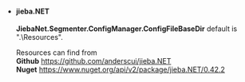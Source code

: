 ﻿- #### jieba.NET
    **JiebaNet.Segmenter.ConfigManager.ConfigFileBaseDir** default is ".\Resources". 

    Resources can find from  
    **Github** https://github.com/anderscui/jieba.NET  
    **Nuget** https://www.nuget.org/api/v2/package/jieba.NET/0.42.2
